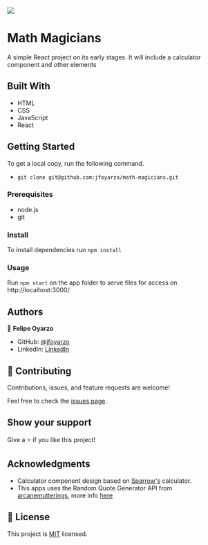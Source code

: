 ![](https://img.shields.io/badge/Microverse-blueviolet)

# Math Magicians

A simple React project on its early stages. It will include a calculator component and other elements

## Built With

- HTML
- CSS
- JavaScript
- React

## Getting Started

To get a local copy, run the following command.

- `git clone git@github.com:jfoyarzo/math-magicians.git`

### Prerequisites

- node.js
- git

### Install

To install dependencies run
`npm install `

### Usage

Run `npm start` on the app folder to serve files for access on http://localhost:3000/

## Authors

👤 **Felipe Oyarzo**

- GitHub: [@jfoyarzo](https://github.com/jfoyarzo)
- LinkedIn: [LinkedIn](https://www.linkedin.com/in/jorge-felipe-oyarzo-contreras-647118247/)

## 🤝 Contributing

Contributions, issues, and feature requests are welcome!

Feel free to check the [issues page](https://github.com/jfoyarzo/math-magicians/issues).

## Show your support

Give a ⭐️ if you like this project!

## Acknowledgments

- Calculator component design based on [Sparrow's](https://codepen.io/SpallowLiu) calculator.
- This apps uses the Random Quote Generator API from [arcanemutterings](https://github.com/arcanemutterings), more info [here](https://github.com/arcanemutterings/random-quote-generator-api)

## 📝 License

This project is [MIT](./LICENSE) licensed.